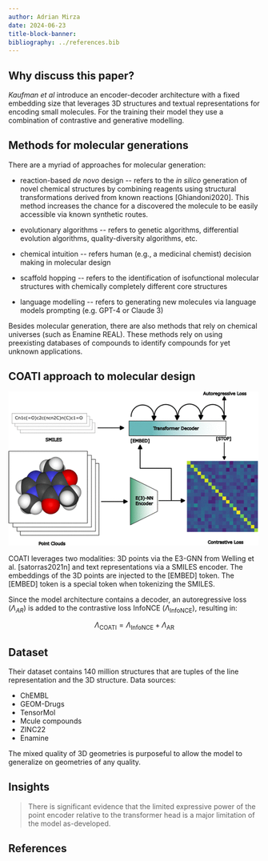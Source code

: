 ```yaml
---
author: Adrian Mirza
date: 2024-06-23
title-block-banner: 
bibliography: ../references.bib
---
```


## Why discuss this paper? 

*Kaufman et al* introduce an encoder-decoder architecture with a fixed embedding size that leverages 3D structures and textual representations for encoding small molecules. For the training their model they use a combination of contrastive and generative modelling.

## Methods for molecular generations

There are a myriad of approaches for molecular generation:

- reaction-based *de novo* design -- refers to the *in silico* generation of novel chemical structures by combining reagents using structural transformations derived from known reactions [Ghiandoni2020]. This method increases the chance for a discovered the molecule to be easily accessible via known synthetic routes.

- evolutionary algorithms -- refers to genetic algorithms, differential evolution algorithms, quality-diversity algorithms, etc.

- chemical intuition -- refers human (e.g., a medicinal chemist) decision making in molecular design

- scaffold hopping -- refers to the identification of isofunctional molecular structures with chemically completely different core structures

- language modelling -- refers to generating new molecules via language models prompting (e.g. GPT-4 or Claude 3)

Besides molecular generation, there are also methods that rely on chemical universes (such as Enamine REAL). These methods rely on using preexisting databases of compounds to identify compounds for yet unknown applications.


## COATI approach to molecular design
![Model architecture that leverages both 3D structures and line representations. The COATI model also contains a decoder.](coati_2024/model_architecture.png)

COATI leverages two modalities: 3D points via the E3-GNN from Welling et al. [satorras2021n] and text representations via a SMILES encoder. The embeddings of the 3D points are injected to the $\mathrm{[EMBED]}$ token. The $\mathrm{[EMBED]}$ token is a special token when tokenizing the SMILES.

Since the model architecture contains a decoder, an autoregressive loss ($\Lambda_{AR}$) is added to the contrastive loss InfoNCE ($\Lambda_{\mathrm{InfoNCE}}$), resulting in:

$$
\Lambda_{\mathrm{COATI}} = \Lambda_{\mathrm{InfoNCE}} + \Lambda_{\mathrm{AR}}
$$

## Dataset

Their dataset contains 140 million structures that are tuples of the line representation and the 3D structure. Data sources:

- ChEMBL
- GEOM-Drugs
- TensorMol
- Mcule compounds
- ZINC22
- Enamine

The mixed quality of 3D geometries is purposeful to allow the model to generalize on geometries of any quality.


## Insights

> There is significant evidence that the limited expressive power of the point encoder relative to the transformer head is a major limitation of the model as-developed.

## 

## References

